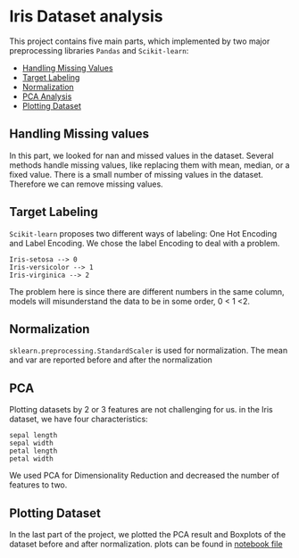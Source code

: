 # Iris Dataset analysis
This project contains five main parts, which implemented by two major preprocessing libraries ```Pandas``` and ```Scikit-learn```: 
* [Handling Missing Values](https://github.com/MohammadJavadArdestani/Data-Mining-projects/edit/main/Iris%20Dataset%20analysis/README.md#handling-missing-values)
* [Target Labeling](https://github.com/MohammadJavadArdestani/Data-Mining-projects/edit/main/Iris%20Dataset%20analysis/README.md#target-labeling)
* [Normalization](https://github.com/MohammadJavadArdestani/Data-Mining-projects/edit/main/Iris%20Dataset%20analysis/README.md#normalization)
* [PCA Analysis](https://github.com/MohammadJavadArdestani/Data-Mining-projects/edit/main/Iris%20Dataset%20analysis/README.md#pca_analysis)
* [Plotting Dataset](https://github.com/MohammadJavadArdestani/Data-Mining-projects/edit/main/Iris%20Dataset%20analysis/README.md#plotting-dataset)

## Handling Missing values
 In this part, we looked for nan and missed values in the dataset. Several methods handle missing values, like replacing them with mean, median, or a fixed value. There is a small number of missing values in the dataset. Therefore we can remove missing values. 

## Target Labeling
```Scikit-learn``` proposes two different ways of labeling: One Hot Encoding and Label Encoding. 
We chose the label Encoding to deal with a problem. 
```
Iris-setosa --> 0
Iris-versicolor --> 1
Iris-virginica --> 2
```
The problem here is since there are different numbers in the same column, models will misunderstand the data to be in some order, 0 < 1 <2.

## Normalization
```sklearn.preprocessing.StandardScaler``` is used for normalization. The mean and var are reported before and after the normalization

## PCA 
Plotting datasets by 2 or 3 features are not challenging for us. in the Iris dataset, we have four characteristics: 
```
sepal length 
sepal width 
petal length 
petal width
```
We used PCA for Dimensionality Reduction and decreased the number of features to two. 

## Plotting Dataset
In the last part of the project, we plotted the PCA result and Boxplots of the dataset before and after normalization. plots can be found in [notebook file](https://github.com/MohammadJavadArdestani/Data-Mining-projects/blob/main/Iris%20Dataset%20analysis/Iris_analysis.ipynb)
